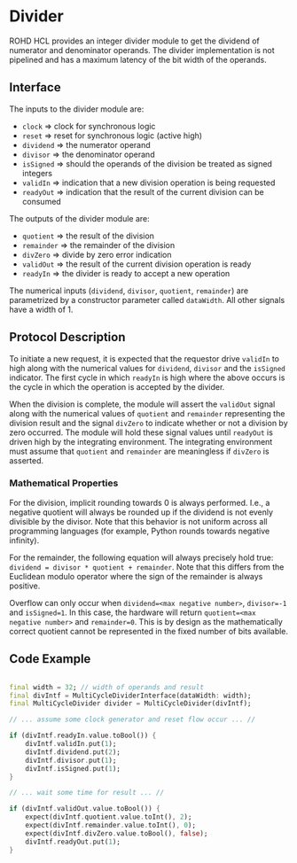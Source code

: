 # Divider

ROHD HCL provides an integer divider module to get the dividend of numerator and denominator operands. The divider implementation is not pipelined and has a maximum latency of the bit width of the operands.

## Interface

The inputs to the divider module are:

* `clock` => clock for synchronous logic
* `reset` => reset for synchronous logic (active high)
* `dividend` => the numerator operand
* `divisor` => the denominator operand
* `isSigned` => should the operands of the division be treated as signed integers
* `validIn` => indication that a new division operation is being requested
* `readyOut` => indication that the result of the current division can be consumed

The outputs of the divider module are:

* `quotient` => the result of the division
* `remainder` => the remainder of the division
* `divZero` => divide by zero error indication
* `validOut` => the result of the current division operation is ready
* `readyIn` => the divider is ready to accept a new operation

The numerical inputs (`dividend`, `divisor`, `quotient`, `remainder`) are parametrized by a constructor parameter called `dataWidth`. All other signals have a width of 1.

## Protocol Description

To initiate a new request, it is expected that the requestor drive `validIn` to high along with the numerical values for `dividend`, `divisor` and the `isSigned` indicator. The first cycle in which `readyIn` is high where the above occurs is the cycle in which the operation is accepted by the divider.

When the division is complete, the module will assert the `validOut` signal along with the numerical values of `quotient` and `remainder` representing the division result and the signal `divZero` to indicate whether or not a division by zero occurred. The module will hold these signal values until `readyOut` is driven high by the integrating environment. The integrating environment must assume that `quotient` and `remainder` are meaningless if `divZero` is asserted.

### Mathematical Properties

For the division, implicit rounding towards 0 is always performed. I.e., a negative quotient will always be rounded up if the dividend is not evenly divisible by the divisor. Note that this behavior is not uniform across all programming languages (for example, Python rounds towards negative infinity).

For the remainder, the following equation will always precisely hold true: `dividend = divisor * quotient + remainder`. Note that this differs from the Euclidean modulo operator where the sign of the remainder is always positive.

Overflow can only occur when `dividend=<max negative number>`, `divisor=-1` and `isSigned=1`. In this case, the hardware will return `quotient=<max negative number>` and `remainder=0`. This is by design as the mathematically correct quotient cannot be represented in the fixed number of bits available.

## Code Example

```dart

final width = 32; // width of operands and result
final divIntf = MultiCycleDividerInterface(dataWidth: width);
final MultiCycleDivider divider = MultiCycleDivider(divIntf);

// ... assume some clock generator and reset flow occur ... //

if (divIntf.readyIn.value.toBool()) {
    divIntf.validIn.put(1);
    divIntf.dividend.put(2);
    divIntf.divisor.put(1);
    divIntf.isSigned.put(1);
}

// ... wait some time for result ... //

if (divIntf.validOut.value.toBool()) {
    expect(divIntf.quotient.value.toInt(), 2);
    expect(divIntf.remainder.value.toInt(), 0);
    expect(divIntf.divZero.value.toBool(), false);
    divIntf.readyOut.put(1);
}

```
